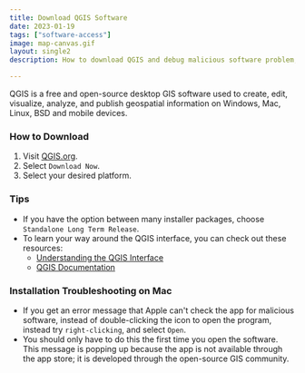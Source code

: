 ```yaml
---
title: Download QGIS Software
date: 2023-01-19
tags: ["software-access"]
image: map-canvas.gif
layout: single2
description: How to download QGIS and debug malicious software problem, "QGIS can't be opened because Apple cannot check it for malicious software error"

---
```


QGIS is a free and open-source desktop GIS software used to create, edit, visualize, analyze, and publish geospatial information on Windows, Mac, Linux, BSD and mobile devices.

### How to Download

1.  Visit [QGIS.org](https://qgis.org/en/site/).
2.  Select `Download Now`.
3.  Select your desired platform.

### Tips

*   If you have the option between many installer packages, choose `Standalone Long Term Release`.
*   To learn your way around the QGIS interface, you can check out these resources:
    *   [Understanding the QGIS Interface](https://cartinal.leventhalmap.org/guides/get-started-qgis/interface.html#menu-bar)
    *   [QGIS Documentation](https://docs.qgis.org/3.16/en/docs/user_manual/)

### Installation Troubleshooting on Mac

*   If you get an error message that Apple can't check the app for malicious software, instead of double-clicking the icon to open the program, instead try `right-clicking`, and select `Open`.
*   You should only have to do this the first time you open the software. This message is popping up because the app is not available through the app store; it is developed through the open-source GIS community.

